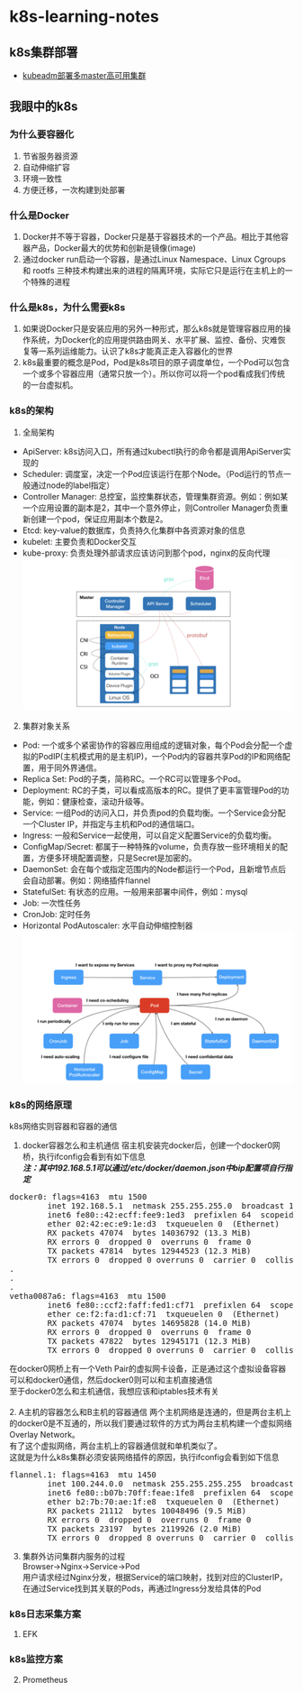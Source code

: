 # k8s-learning-notes
## k8s集群部署
- [kubeadm部署多master高可用集群](https://github.com/lgfei/k8s-learning-notes/blob/master/kubeadm/README.md)

## 我眼中的k8s
### 为什么要容器化
1. 节省服务器资源
2. 自动伸缩扩容
3. 环境一致性
4. 方便迁移，一次构建到处部署
### 什么是Docker
1. Docker并不等于容器，Docker只是基于容器技术的一个产品。相比于其他容器产品，Docker最大的优势和创新是镜像(image)
2. 通过docker run启动一个容器，是通过Linux Namespace、Linux Cgroups 和 rootfs 三种技术构建出来的进程的隔离环境，实际它只是运行在主机上的一个特殊的进程
### 什么是k8s，为什么需要k8s
1. 如果说Docker只是安装应用的另外一种形式，那么k8s就是管理容器应用的操作系统，为Docker化的应用提供路由网关、水平扩展、监控、备份、灾难恢复等一系列运维能力。认识了k8s才能真正走入容器化的世界
2. k8s最重要的概念是Pod，Pod是k8s项目的原子调度单位，一个Pod可以包含一个或多个容器应用（通常只放一个）。所以你可以将一个pod看成我们传统的一台虚拟机。
### k8s的架构
1. 全局架构<br>
- ApiServer: k8s访问入口，所有通过kubectl执行的命令都是调用ApiServer实现的
- Scheduler: 调度室，决定一个Pod应该运行在那个Node。（Pod运行的节点一般通过node的label指定）
- Controller Manager: 总控室，监控集群状态，管理集群资源。例如：例如某一个应用设置的副本是2，其中一个意外停止，则Controller Manager负责重新创建一个pod，保证应用副本个数是2。
- Etcd: key-value的数据库，负责持久化集群中各资源对象的信息
- kubelet: 主要负责和Docker交互
- kube-proxy: 负责处理外部请求应该访问到那个pod，nginx的反向代理<br>
![k8s-cluster](https://github.com/lgfei/k8s-learning-notes/raw/master/images/k8s-cluster.png)
2. 集群对象关系<br>
- Pod: 一个或多个紧密协作的容器应用组成的逻辑对象，每个Pod会分配一个虚拟的PodIP(主机模式用的是主机IP)，一个Pod内的容器共享Pod的IP和网络配置，用于同外界通信。
- Replica Set: Pod的子类，简称RC。一个RC可以管理多个Pod。
- Deployment: RC的子类，可以看成高版本的RC。提供了更丰富管理Pod的功能，例如：健康检查，滚动升级等。
- Service: 一组Pod的访问入口，并负责pod的负载均衡。一个Service会分配一个Cluster IP，并指定与主机和Pod的通信端口。
- Ingress: 一般和Service一起使用，可以自定义配置Service的负载均衡。
- ConfigMap/Secret: 都属于一种特殊的volume，负责存放一些环境相关的配置，方便多环境配置调整，只是Secret是加密的。
- DaemonSet: 会在每个或指定范围内的Node都运行一个Pod，且新增节点后会自动部署。例如：网络插件flannel
- StatefulSet: 有状态的应用。一般用来部署中间件，例如：mysql
- Job: 一次性任务
- CronJob: 定时任务
- Horizontal PodAutoscaler: 水平自动伸缩控制器<br>
![k8s-pod](https://github.com/lgfei/k8s-learning-notes/raw/master/images/k8s-pod.png)
### k8s的网络原理
k8s网络实则容器和容器的通信<br>
1. docker容器怎么和主机通信
宿主机安装完docker后，创建一个docker0网桥，执行ifconfig会看到有如下信息<br>
***注：其中192.168.5.1可以通过/etc/docker/daemon.json中bip配置项自行指定***
<pre>
docker0: flags=4163<UP,BROADCAST,RUNNING,MULTICAST>  mtu 1500
        inet 192.168.5.1  netmask 255.255.255.0  broadcast 192.168.5.255
        inet6 fe80::42:ecff:fee9:1ed3  prefixlen 64  scopeid 0x20<link>
        ether 02:42:ec:e9:1e:d3  txqueuelen 0  (Ethernet)
        RX packets 47074  bytes 14036792 (13.3 MiB)
        RX errors 0  dropped 0  overruns 0  frame 0
        TX packets 47814  bytes 12944523 (12.3 MiB)
        TX errors 0  dropped 0 overruns 0  carrier 0  collisions 0
.
.
.
vetha0087a6: flags=4163<UP,BROADCAST,RUNNING,MULTICAST>  mtu 1500
        inet6 fe80::ccf2:faff:fed1:cf71  prefixlen 64  scopeid 0x20<link>
        ether ce:f2:fa:d1:cf:71  txqueuelen 0  (Ethernet)
        RX packets 47074  bytes 14695828 (14.0 MiB)
        RX errors 0  dropped 0  overruns 0  frame 0
        TX packets 47822  bytes 12945171 (12.3 MiB)
        TX errors 0  dropped 0 overruns 0  carrier 0  collisions 0
</pre>
在docker0网桥上有一个Veth Pair的虚拟网卡设备，正是通过这个虚拟设备容器可以和docker0通信，然后docker0则可以和主机直接通信<br>
至于docker0怎么和主机通信，我想应该和iptables技术有关<br>
<br>
2. A主机的容器怎么和B主机的容器通信
两个主机网络是连通的，但是两台主机上的docker0是不互通的，所以我们要通过软件的方式为两台主机构建一个虚拟网络Overlay Network。<br>
有了这个虚拟网络，两台主机上的容器通信就和单机类似了。<br>
这就是为什么k8s集群必须安装网络插件的原因，执行ifconfig会看到如下信息
<pre>
flannel.1: flags=4163<UP,BROADCAST,RUNNING,MULTICAST>  mtu 1450
        inet 100.244.0.0  netmask 255.255.255.255  broadcast 0.0.0.0
        inet6 fe80::b07b:70ff:feae:1fe8  prefixlen 64  scopeid 0x20<link>
        ether b2:7b:70:ae:1f:e8  txqueuelen 0  (Ethernet)
        RX packets 21112  bytes 10048496 (9.5 MiB)
        RX errors 0  dropped 0  overruns 0  frame 0
        TX packets 23197  bytes 2119926 (2.0 MiB)
        TX errors 0  dropped 8 overruns 0  carrier 0  collisions 0
</pre>
3. 集群外访问集群内服务的过程<br>
Browser->Nginx->Service->Pod<br>
用户请求经过Nginx分发，根据Service的端口映射，找到对应的ClusterIP，在通过Service找到其关联的Pods，再通过Ingress分发给具体的Pod
### k8s日志采集方案
1. EFK
### k8s监控方案
2. Prometheus

